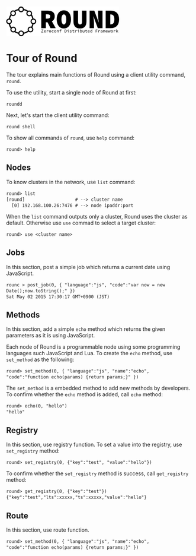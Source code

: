 ![round_logo](./img/round_logo.png)

# Tour of Round

The tour explains main functions of Round using a client utility command, `round`.

To use the utility, start a single node of Round at first:

```
roundd
```

Next, let's start the client utility command:

```
round shell
```

To show all commands of `round`, use `help` command:

```
round> help
```

## Nodes

To know clusters in the network, use `list` command:

```
round> list
[round]                   # --> cluster name
  [0] 192.168.100.26:7476 # --> node ipaddr:port
```

When the `list` command outputs only a cluster, Round uses the cluster as default. Otherwise use `use` commad to select a target cluster:

```
round> use <cluster name>
```

## Jobs

In this section, post a simple job which returns a current date using JavaScript.

```
rounc > post_job(0, { "language":"js", "code":"var now = new Date();now.toString();" })
Sat May 02 2015 17:30:17 GMT+0900 (JST)
```

## Methods

In this section, add a simple `echo` method which returns the given parameters as it is using JavaScript.

Each node of Round is a programmable node using some programming languages such JavaScript and Lua. To create the `echo` method, use `set_method` as the following:

```
round> set_method(0, { "language":"js", "name":"echo", "code":"function echo(params) {return params;}" })
```

The `set_method` is a embedded method to add new methods by developers. To confirm whether the `echo` method is added, call `echo` method:

```
round> echo(0, "hello")
"hello"
```

## Registry

In this section, use registry function. To set a value into the registry, use `set_registry` method:

```
round> set_registry(0, {"key":"test", "value":"hello"})
```

To confirm whether the `set_registry` method is success, call `get_registry` method:

```
round> get_registry(0, {"key":"test"})
{"key":"test","lts":xxxxx,"ts":xxxxx,"value":"hello"}
```

## Route

In this section, use route function.


```
round> set_method(0, { "language":"js", "name":"echo", "code":"function echo(params) {return params;}" })
```
